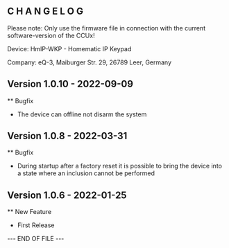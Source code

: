 ﻿C H A N G E L O G
-----------------

Please note: Only use the firmware file in connection with the current software-version of the CCUx!

Device:      HmIP-WKP - Homematic IP Keypad

Company:     eQ-3, Maiburger Str. 29, 26789 Leer, Germany



Version 1.0.10 - 2022-09-09
--------------------------------------------------------------

** Bugfix
   * The device can offline not disarm the system



Version 1.0.8 - 2022-03-31
--------------------------------------------------------------

** Bugfix
   * During startup after a factory reset it is possible to bring the device into a state where an inclusion cannot be performed



Version 1.0.6 - 2022-01-25
--------------------------------------------------------------

** New Feature
   * First Release



--- END OF FILE ---
